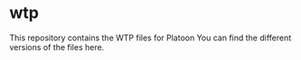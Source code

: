 # wtp

This repository contains the WTP files for Platoon
You can find the different versions of the files here. 
